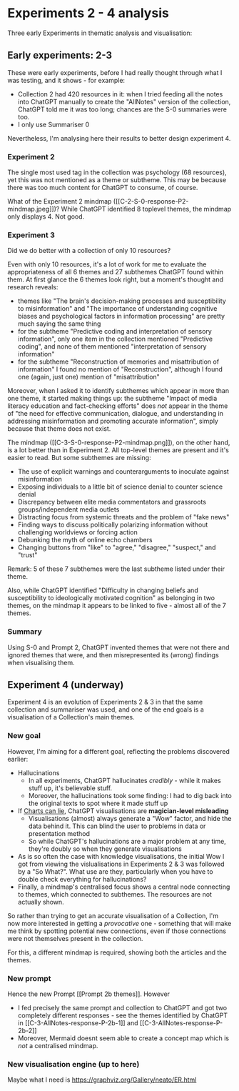 # Experiments 2 - 4 analysis
Three early Experiments in thematic analysis and visualisation:

## Early experiments: 2-3
These were early experiments, before I had really thought through what I was testing, and it shows - for example:
* Collection 2 had 420 resources in it: when I tried feeding all the notes into ChatGPT manually to create the "AllNotes" version of the collection, ChatGPT told me it was too long; chances are the S-0 summaries were too. 
* I only use Summariser 0
 
Nevertheless, I'm analysing here their results to better design experiment 4. 

### Experiment 2
The single most used tag in the collection was psychology (68 resources), yet this was not mentioned as a theme or subtheme. This may be because there was too much content for ChatGPT to consume, of course.

What of the Experiment 2 mindmap ([[C-2-S-0-response-P2-mindmap.jpeg]])? While ChatGPT identified 8 toplevel themes, the mindmap only displays 4. Not good.

### Experiment 3
Did we do better with a collection of only 10 resources? 

Even with only 10 resources, it's a lot of work for me to evaluate the appropriateness of all 6 themes and 27 subthemes ChatGPT found within them. At first glance the 6 themes look right, but a moment's thought and research reveals:
* themes like "The brain's decision-making processes and susceptibility to misinformation" and "The importance of understanding cognitive biases and psychological factors in information processing" are pretty much saying the same thing
* for the subtheme "Predictive coding and interpretation of sensory information", only one item in the collection mentioned "Predictive coding", and none of them mentioned "interpretation of sensory information"
* for the subtheme "Reconstruction of memories and misattribution of information" I found no mention of "Reconstruction", although I found one (again, just one) mention of "misattribution" 

Moreover, when I asked it to identify subthemes which appear in more than one theme, it started making things up: the subtheme "Impact of media literacy education and fact-checking efforts" does *not* appear in the theme of "the need for effective communication, dialogue, and understanding in addressing misinformation and promoting accurate information", simply because that theme does not exist.

The mindmap ([[C-3-S-0-response-P2-mindmap.png]]), on the other hand, is a lot better than in Experiment 2. All top-level themes are present and it's easier to read. But some subthemes are missing:
* The use of explicit warnings and counterarguments to inoculate against misinformation 
* Exposing individuals to a little bit of science denial to counter science denial  
* Discrepancy between elite media commentators and grassroots groups/independent media outlets  
* Distracting focus from systemic threats and the problem of "fake news"  
* Finding ways to discuss politically polarizing information without challenging worldviews or forcing action
* Debunking the myth of online echo chambers  
* Changing buttons from "like" to "agree," "disagree," "suspect," and "trust"

Remark: 5 of these 7 subthemes were the last subtheme listed under their theme. 

Also, while ChatGPT identified "Difficulty in changing beliefs and susceptibility to ideologically motivated cognition" as belonging in two themes, on the mindmap it appears to be linked to five - almost all of the 7 themes. 

### Summary
Using S-0 and Prompt 2, ChatGPT invented themes that were not there and ignored themes that were, and then misrepresented its (wrong) findings when visualising them.

## Experiment 4 (underway)

Experiment 4 is an evolution of Experiments 2 & 3 in that the same collection and summariser was used, and one of the end goals is a visualisation of a Collection's main themes.

### New goal
However, I'm aiming for a different goal, reflecting the problems discovered earlier:
* Hallucinations
	* In all experiments, ChatGPT hallucinates *credibly* - while it makes stuff up, it's believable stuff. 
	* Moreover, the hallucinations took some finding: I had to dig back into the original texts to spot where it made stuff up
* If [Charts can lie](https://albertocairo.com/), ChatGPT visualisations are **magician-level misleading**
	* Visualisations (almost) always generate a "Wow" factor, and hide the data behind it. This can blind the user to problems in  data or presentation method
	* So while ChatGPT's hallucinations are a major problem at any time, they're doubly so when they generate visualisations
* As is so often the case with knowledge visualisations, the initial Wow I got from viewing the vislualisations in Experiments 2 & 3 was  followed by a "So What?". What use are they, particularly when you have to double check everything for hallucinations?
* Finally, a mindmap's centralised focus shows a central node connecting to themes, which connected to subthemes. The resources are not actually shown.

So rather than trying to get an accurate visualisation of a Collection, I'm now more interested in getting a *provocative* one - something that will make me think by spotting potential new connections, even if those connections were not themselves present in the collection.

For this, a different mindmap is required, showing both the articles and the themes. 
### New prompt
Hence the new Prompt [[Prompt 2b themes]]. However
* I fed precisely the same prompt and collection to ChatGPT and got two completely different responses - see the themes identified by ChatGPT in [[C-3-AllNotes-response-P-2b-1]] and  [[C-3-AllNotes-response-P-2b-2]]
* Moreover, Mermaid doesnt seem able to create a concept map which is *not* a centralised mindmap.

### New visualisation engine (up to here)
Maybe what I need is https://graphviz.org/Gallery/neato/ER.html




